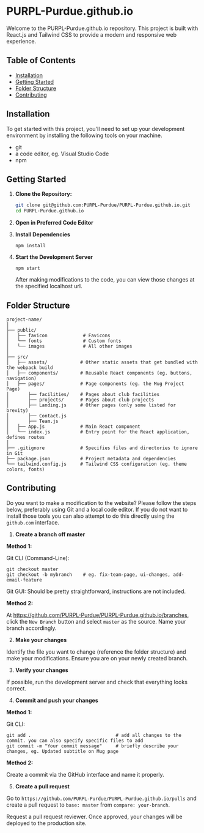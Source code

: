 # PURPL-Purdue.github.io

Welcome to the PURPL-Purdue.github.io repository. This project is built with React.js and Tailwind CSS to provide a modern and responsive web experience.

## Table of Contents

- [Installation](#installation)
- [Getting Started](#getting-started)
- [Folder Structure](#folder-structure)
- [Contributing](#contributing)

## Installation

To get started with this project, you'll need to set up your development environment by installing the following tools on your machine. 

- git
- a code editor, eg. Visual Studio Code
- npm

## Getting Started

1. **Clone the Repository:**

   ```bash
   git clone git@github.com:PURPL-Purdue/PURPL-Purdue.github.io.git
   cd PURPL-Purdue.github.io
   ```

2. **Open in Preferred Code Editor**

3. **Install Dependencies**

    ```
    npm install
    ```

4. **Start the Development Server**

    ```
    npm start
    ```

    After making modifications to the code, you can view those changes at the specified localhost url.
    
## Folder Structure

    project-name/
    │
    ├── public/
    │   ├── favicon             # Favicons
    │   └── fonts               # Custom fonts
    │   └── images              # All other images
    │
    ├── src/
    │   ├── assets/            # Other static assets that get bundled with the webpack build
    │   ├── components/        # Reusable React components (eg. buttons, navigation)
    │   ├── pages/             # Page components (eg. the Mug Project Page)
    │       ├── facilities/    # Pages about club facilities
    │       ├── projects/      # Pages about club projects
    │       ├── Landing.js     # Other pages (only some listed for brevity)
    │       ├── Contact.js    
    │       ├── Team.js     
    │   ├── App.js             # Main React component
    │   └── index.js           # Entry point for the React application, defines routes
    │
    ├── .gitignore             # Specifies files and directories to ignore in Git
    ├── package.json           # Project metadata and dependencies
    └── tailwind.config.js     # Tailwind CSS configuration (eg. theme colors, fonts)
    

## Contributing

Do you want to make a modification to the website? Please follow the steps below, preferably using Git and a local code editor. If you do not want to install those tools you can also attempt to do this directly using the `github.com` interface. 

1. **Create a branch off master**

**Method 1:**

Git CLI (Command-Line):
```
git checkout master
git checkout -b mybranch    # eg. fix-team-page, ui-changes, add-email-feature 
```

Git GUI: Should be pretty straightforward, instructions are not included.

**Method 2:**

At https://github.com/PURPL-Purdue/PURPL-Purdue.github.io/branches, click the `New Branch` button and select `master` as the source. Name your branch accordingly.

2. **Make your changes**

Identify the file you want to change (reference the folder structure) and make your modifications. Ensure you are on your newly created branch.

3. **Verify your changes**

If possible, run the development server and check that everything looks correct.

4. **Commit and push your changes**

**Method 1:**

Git CLI:
```
git add .                               # add all changes to the commit. you can also specify specific files to add
git commit -m "Your commit message"     # briefly describe your changes, eg. Updated subtitle on Mug page
```

**Method 2:**

Create a commit via the GitHub interface and name it properly.

5. **Create a pull request**

Go to `https://github.com/PURPL-Purdue/PURPL-Purdue.github.io/pulls` and create a pull request to `base: master` from `compare: your-branch`. 

Request a pull request reviewer. Once approved, your changes will be deployed to the production site.